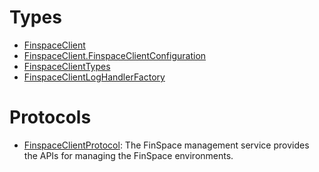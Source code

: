 # Types

  - [FinspaceClient](/aws-sdk-swift/reference/0.x/AWSFinspace/FinspaceClient)
  - [FinspaceClient.FinspaceClientConfiguration](/aws-sdk-swift/reference/0.x/AWSFinspace/FinspaceClient_FinspaceClientConfiguration)
  - [FinspaceClientTypes](/aws-sdk-swift/reference/0.x/AWSFinspace/FinspaceClientTypes)
  - [FinspaceClientLogHandlerFactory](/aws-sdk-swift/reference/0.x/AWSFinspace/FinspaceClientLogHandlerFactory)

# Protocols

  - [FinspaceClientProtocol](/aws-sdk-swift/reference/0.x/AWSFinspace/FinspaceClientProtocol):
    The FinSpace management service provides the APIs for managing the FinSpace
    environments.
